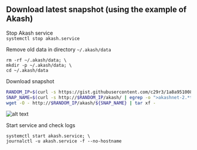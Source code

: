 ## Download latest snapshot (using the example of Akash)  
Stop Akash service  
`systemctl stop akash.service`  

Remove old data in directory `~/.akash/data`  
```
rm -rf ~/.akash/data; \
mkdir -p ~/.akash/data; \
cd ~/.akash/data
```

Download snapshot  
```bash
RANDOM_IP=$(curl -s https://gist.githubusercontent.com/c29r3/1a8a951008b19aaa424d63d15cf528d8/raw/7387f361e24b82b65d7877dc282b553aadfdcaec/akash-snapshot-mirrors | shuf | head -n1); \
SNAP_NAME=$(curl -s http://$RANDOM_IP/akash/ | egrep -o ">akashnet-2.*tar" | tr -d ">"); \
wget -O - http://$RANDOM_IP/akash/${SNAP_NAME} | tar xf -
```
![alt text](https://github.com/c29r3/cosmos-snapshots/blob/main/2021-01-20_14-19.png?raw=true)

Start service and check logs  
```
systemctl start akash.service; \
journalctl -u akash.service -f --no-hostname
```
